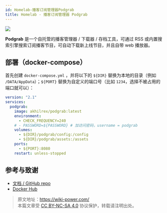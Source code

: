 ```yaml
---
id: Homelab-播客订阅管理器Podgrab
title: Homelab - 播客订阅管理器 Podgrab
---
```


![](https://wiki-media-1253965369.cos.ap-guangzhou.myqcloud.com/img/20230316131448.png)

**Podgrab** 是一个自托管的播客管理器 / 下载器 / 存档工具，可通过 RSS 或内置搜索引擎搜索订阅播客节目，可自动下载新上线节目，并且自带 web 播放器。

## 部署（docker-compose）

首先创建 `docker-compose.yml` ，并将以下的 `${DIR}` 替换为本地的目录（例如 `/DATA/AppData`）；`${PORT}` 替换为自定义的端口号（比如 `1234`，选择不被占用的端口就可以）：

```yml title="docker-compose.yml"
version: "2.1"
services:
  podgrab:
    image: akhilrex/podgrab:latest
    environment:
      - CHECK_FREQUENCY=240
    # - PASSWORD=${PASSWORD} # 加访问密码，username = podgrab
    volumes:
      - ${DIR}/podgrab/config:/config
      - ${DIR}/podgrab/assets:/assets
    ports:
      - ${PORT}:8080
    restart: unless-stopped
```

## 参考与致谢

- [文档 / GitHub repo](https://github.com/akhilrex/podgrab)
- [Docker Hub](https://hub.docker.com/r/akhilrex/podgrab/)

> 原文地址：<https://wiki-power.com/>  
> 本篇文章受 [CC BY-NC-SA 4.0](https://creativecommons.org/licenses/by/4.0/deed.zh) 协议保护，转载请注明出处。
